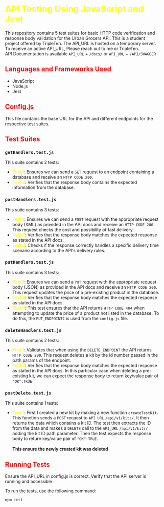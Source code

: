 # <span style="color:yellow">API Testing Using JavaScript and Jest</span>

This repository contains 5 test suites for basic HTTP code verification and response body validation for the Urban Grocers API. This is a student project offered by TripleTen. The API_URL is hosted on a temporary server. To receive an active API_URL, Please reach out to me or TripleTen.<br>
API Documentation is available `API_URL` + `/docs/` or `API_URL` + `/API/SWAGGER` 

## <span style="color:red"> Languages and Frameworks Used</span>

- JavaScript
- Node.js
- Jest

## <span style="color:red">Config.js</span>

This file contains the base URL for the API and different endpoints for the respective test suites.

## <span style="color:Red"> Test Suites</span>

### `getHandlers.test.js`

This suite contains 2 tests:
- **<span style="color:yellow">Test 1**:</span> Ensures we can send a `GET` request to an endpoint containing a database and receive an `HTTP CODE 200`.
- **<span style="color:yellow">Test 2**:</span> Verifies that the response body contains the expected information from the database.

### `postHandlers.test.js`

This suite contains 3 tests:
- **<span style="color:yellow">Test 1**:</span> Ensures we can send a `POST` request with the appropriate request body (XML) as provided in the API docs and receive an `HTTP CODE 200`. This request checks the cost and possibility of fast delivery.
- **<span style="color:yellow">Test 2**:</span> Verifies that the response body matches the expected response as stated in the API docs.
- **<span style="color:yellow">Test 3**:</span> Checks if the response correctly handles a specific delivery time scenario according to the API's delivery rules.

### `putHandlers.test.js`

This suite contains 3 tests:
- **<span style="color:yellow">Test 1**:</span>
Ensures we can send a `PUT` request with the appropriate request body (JSON) as provided in the API docs and receive an `HTTP CODE 200`. This request updates the price of a pre-existing product in the database.
- **<span style="color:yellow">Test 2**:</span> 
Verifies that the response body matches the expected response as stated in the API docs.
- **<span style="color:yellow">Test 3**:</span> This test ensures that the API returns `HTTP CODE 404` when attempting to update the price of a product not listed in the database. To do this, the `PUT_ENDPOINT2` is used from the `config.js` file. 

### `deleteHandlers.test.js`
This suite contains 2 tests:
- **<span style="color:yellow">Test 1**:</span> Validates that when using the `DELETE_ENDPOINT` the API returns `HTTP CODE 200`. This request deletes a kit by the id number passed in the path params of the endpoint. 
- **<span style="color:yellow">Test 2**:</span>
Verifies that the response body matches the expected response as stated in the API docs. In this particular case when deleting a pre-existing kit, we can expect the response body to return key/value pair of `"OK":TRUE`

### `postDelete.test.js`
This suite contains 1 tests:
- **<span style="color:yellow">Test 1**:</span> First I created a new kit by making a new function `createTestKit`. This function sends a `POST` request to `API_URL` `/api/v1/kits/`. It then returns the data which contains a kit ID. The test then extracts the ID from the data and makes a `DELETE` call to the `API_URL` `/api/v1/kits/` adding the kit ID path parameter. Then the test expects the response body to return key/value pair of `"OK":TRUE`.<br><br> <strong>This ensure the newly created kit was deleted</strong> 
## <span style="color:red">Running Tests</span>
Ensure the API_URL in config.js is correct.
Verify that the API server is running and accessible





To run the tests, use the following command:

```bash
npm test
